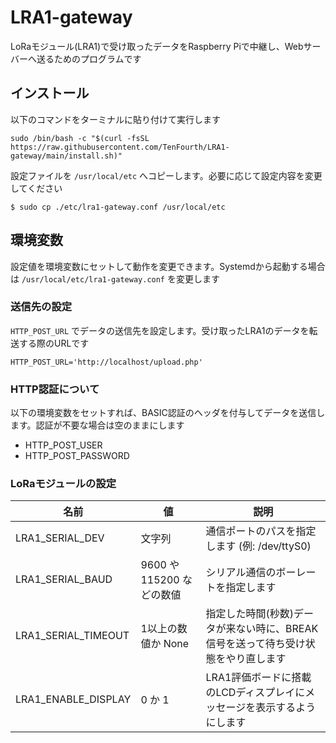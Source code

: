 # LRA1-gateway
LoRaモジュール(LRA1)で受け取ったデータをRaspberry Piで中継し、Webサーバーへ送るためのプログラムです

## インストール

以下のコマンドをターミナルに貼り付けて実行します

```shell
sudo /bin/bash -c "$(curl -fsSL https://raw.githubusercontent.com/TenFourth/LRA1-gateway/main/install.sh)"
```

設定ファイルを `/usr/local/etc` へコピーします。必要に応じて設定内容を変更してください

```shell
$ sudo cp ./etc/lra1-gateway.conf /usr/local/etc
```

## 環境変数

設定値を環境変数にセットして動作を変更できます。Systemdから起動する場合は `/usr/local/etc/lra1-gateway.conf` を変更します

### 送信先の設定

`HTTP_POST_URL` でデータの送信先を設定します。受け取ったLRA1のデータを転送する際のURLです

```例:
HTTP_POST_URL='http://localhost/upload.php'
```

### HTTP認証について

以下の環境変数をセットすれば、BASIC認証のヘッダを付与してデータを送信します。認証が不要な場合は空のままにします

* HTTP_POST_USER
* HTTP_POST_PASSWORD

### LoRaモジュールの設定

| 名前 | 値 | 説明 |
|-----|----|------|
| LRA1_SERIAL_DEV | 文字列 | 通信ポートのパスを指定します (例: /dev/ttyS0) |
| LRA1_SERIAL_BAUD | 9600 や 115200 などの数値 | シリアル通信のボーレートを指定します |
| LRA1_SERIAL_TIMEOUT | 1以上の数値か None | 指定した時間(秒数)データが来ない時に、BREAK信号を送って待ち受け状態をやり直します |
| LRA1_ENABLE_DISPLAY | 0 か 1 | LRA1評価ボードに搭載のLCDディスプレイにメッセージを表示するようにします |
